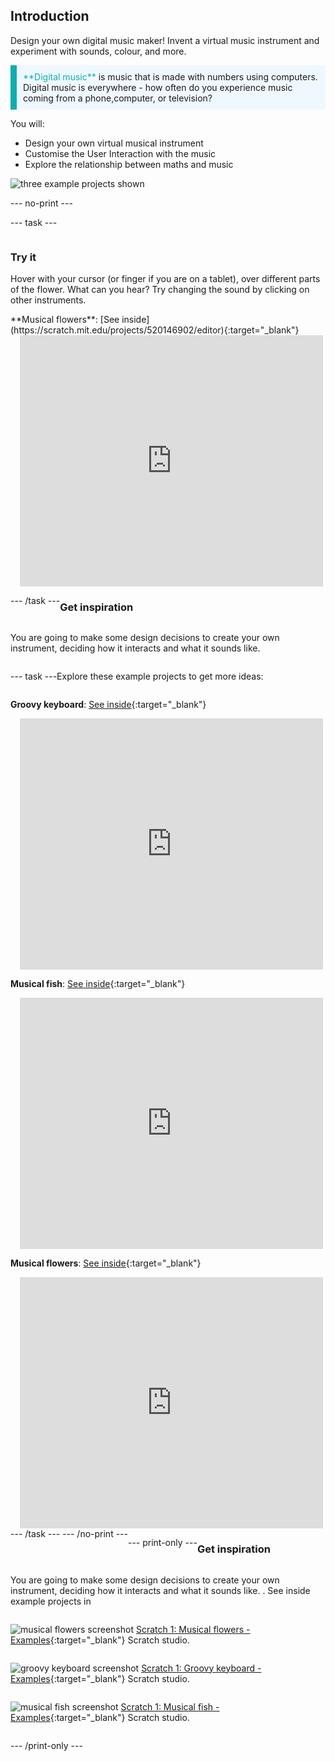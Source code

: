 ## Introduction

Design your own digital music maker! Invent a virtual music instrument and experiment with sounds, colour, and more.

<p style="border-left: solid; border-width:10px; border-color: #0faeb0; background-color: aliceblue; padding: 10px;">
<span style="color: #0faeb0">**Digital music**</span> is music that is made with numbers using computers. Digital music is everywhere - how often do you experience music coming from a phone,computer, or television?
</p>

You will:
+ Design your own virtual musical instrument
+ Customise the User Interaction with the music
+ Explore the relationship between maths and music

![three example projects shown](images/3-projects.png)

--- no-print ---

--- task ---

<div style="display: flex; flex-wrap: wrap">
<div style="flex-basis: 175px; flex-grow: 1">  

### Try it 

Hover with your cursor (or finger if you are on a tablet), over different parts of the flower. What can you hear? Try changing the sound by clicking on other instruments.

</div>
<div>
**Musical flowers**: [See inside](https://scratch.mit.edu/projects/520146902/editor){:target="_blank"}
<div class="scratch-preview" style="margin-left: 15px;">
  <iframe allowtransparency="true" width="485" height="402" src="https://scratch.mit.edu/projects/embed/520146902/?autostart=false" frameborder="0"></iframe>
</div>

</div>

--- /task ---

### Get inspiration 

You are going to make some design decisions to create your own instrument, deciding how it interacts and what it sounds like. 

--- task ---

Explore these example projects to get more ideas:

**Groovy keyboard**: [See inside](https://scratch.mit.edu/projects/546067020/editor){:target="_blank"}
<div class="scratch-preview" style="margin-left: 15px;">
  <iframe allowtransparency="true" width="485" height="402" src="https://scratch.mit.edu/projects/embed/546067020/?autostart=false" frameborder="0"></iframe>
</div>

**Musical fish**: [See inside](https://scratch.mit.edu/projects/106040821/editor){:target="_blank"}
<div class="scratch-preview" style="margin-left: 15px;">
  <iframe allowtransparency="true" width="485" height="402" src="https://scratch.mit.edu/projects/embed/106040821/?autostart=false" frameborder="0"></iframe>
</div>

**Musical flowers**: [See inside](https://scratch.mit.edu/projects/520146902/editor){:target="_blank"}
<div class="scratch-preview" style="margin-left: 15px;">
  <iframe allowtransparency="true" width="485" height="402" src="https://scratch.mit.edu/projects/embed/520146902/?autostart=false" frameborder="0"></iframe>
</div>
--- /task ---
--- /no-print ---

--- print-only ---

### Get inspiration 

You are going to make some design decisions to create your own instrument, deciding how it interacts and what it sounds like. . See inside example projects in 

![musical flowers screenshot](images/musical-flowers.png)
[Scratch 1: Musical flowers - Examples](https://scratch.mit.edu/studios/520146902/){:target="_blank"} Scratch studio.

![groovy keyboard screenshot](images/groovy-keyboard.png)
[Scratch 1: Groovy keyboard - Examples](https://scratch.mit.edu/studios/546067020/){:target="_blank"} Scratch studio.

![musical fish screenshot](images/musical-fish.png)
[Scratch 1: Musical fish - Examples](https://scratch.mit.edu/studios/106040821/){:target="_blank"} Scratch studio.


--- /print-only ---